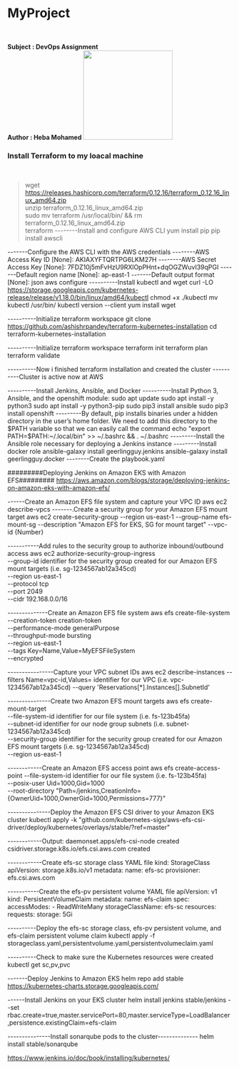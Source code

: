 <h1> MyProject </h1> <br>

<strong> Subject :  DevOps Assignment </strong> <br>
<strong> Author  :  Heba Mohamed </strong>
<img src="https://miro.medium.com/max/1076/1*QwJOyLmOeKOSCmCNXw1CUg.png" style='width:200px;heigth:200px;' />
<h3> <strong> Install Terraform to my loacal machine </strong> </h3> <br>

> wget https://releases.hashicorp.com/terraform/0.12.16/terraform_0.12.16_linux_amd64.zip <br>
> unzip terraform_0.12.16_linux_amd64.zip <br>
> sudo mv terraform /usr/local/bin/ && rm terraform_0.12.16_linux_amd64.zip <br>
terraform
--------Install and configure AWS CLI
yum install pip
pip install awscli

-------Configure the AWS CLI with the AWS credentials
--------AWS Access Key ID [None]: AKIAXYFTQRTPG6LKM27H 
--------AWS Secret Access Key [None]: 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 
-------Default region name [None]: ap-east-1
-------Default output format [None]: json
aws configure 
----------Install kubectl and wget 
curl -LO https://storage.googleapis.com/kubernetes-release/release/v1.18.0/bin/linux/amd64/kubectl
chmod +x ./kubectl
mv kubectl /usr/bin/
kubectl  version --client
yum install wget

----------Initialize terraform workspace 
git clone https://github.com/ashishrpandey/terraform-kubernetes-installation
cd terraform-kubernetes-installation

----------Initialize terraform workspace 
terraform init
terraform plan
terraform validate

----------Now i finished terraform installation and created the cluster
----------Cluster is active now at AWS

----------Install Jenkins, Ansible, and Docker
----------Install Python 3, Ansible, and the openshift module:
sudo apt update
sudo apt install -y python3
sudo apt install -y python3-pip
sudo pip3 install ansible
sudo pip3 install openshift
---------By default, pip installs binaries under a hidden directory in the user’s home folder. We need to add this directory to the $PATH variable so that we can easily call the command
echo "export PATH=$PATH:~/.local/bin" >> ~/.bashrc && . ~/.bashrc
---------Install the Ansible role necessary for deploying a Jenkins instance
---------Install docker role
ansible-galaxy install geerlingguy.jenkins
ansible-galaxy install geerlingguy.docker
--------Create the playbook.yaml

#########Deploying Jenkins on Amazon EKS with Amazon EFS#########
https://aws.amazon.com/blogs/storage/deploying-jenkins-on-amazon-eks-with-amazon-efs/

------Create an Amazon EFS file system and capture your VPC ID
aws ec2 describe-vpcs
-------.Create a security group for your Amazon EFS mount target
aws ec2 create-security-group 
--region us-east-1 
--group-name efs-mount-sg 
--description "Amazon EFS for EKS, SG for mount target" 
--vpc-id {Number}

-----------Add rules to the security group to authorize inbound/outbound access
aws ec2 authorize-security-group-ingress \
--group-id identifier for the security group created for our Amazon 
EFS mount targets (i.e. sg-1234567ab12a345cd) \
--region us-east-1 \
--protocol tcp \
--port 2049 \
--cidr 192.168.0.0/16

--------------Create an Amazon EFS file system
aws efs create-file-system \
--creation-token creation-token \
--performance-mode generalPurpose \
--throughput-mode bursting \
--region us-east-1 \
--tags Key=Name,Value=MyEFSFileSystem \
--encrypted

----------------Capture your VPC subnet IDs
aws ec2 describe-instances --filters Name=vpc-id,Values= identifier
for our VPC (i.e. vpc-1234567ab12a345cd) --query 
'Reservations[*].Instances[].SubnetId'

---------------Create two Amazon EFS mount targets
aws efs create-mount-target \
--file-system-id identifier for our file system (i.e. fs-123b45fa) \
--subnet-id identifier for our node group subnets (i.e. subnet-
1234567ab12a345cd) \
--security-group identifier for the security group created for our 
Amazon EFS mount targets (i.e. sg-1234567ab12a345cd) \
--region us-east-1

------------Create an Amazon EFS access point
aws efs create-access-point --file-system-id identifier for our file 
system (i.e. fs-123b45fa) \
--posix-user Uid=1000,Gid=1000 \
--root-directory 
"Path=/jenkins,CreationInfo={OwnerUid=1000,OwnerGid=1000,Permissions=777}"

---------------Deploy the Amazon EFS CSI driver to your Amazon EKS cluster
kubectl apply -k "github.com/kubernetes-sigs/aws-efs-csi-
driver/deploy/kubernetes/overlays/stable/?ref=master"

------------Output:
daemonset.apps/efs-csi-node created
csidriver.storage.k8s.io/efs.csi.aws.com created

------------Create efs-sc storage class YAML file
kind: StorageClass
apiVersion: storage.k8s.io/v1
metadata:
  name: efs-sc
provisioner: efs.csi.aws.com

-----------Create the efs-pv persistent volume YAML file
apiVersion: v1
kind: PersistentVolumeClaim
metadata:
  name: efs-claim
spec:
  accessModes:
    - ReadWriteMany
  storageClassName: efs-sc
  resources:
    requests:
      storage: 5Gi

----------Deploy the efs-sc storage class, efs-pv persistent volume, and efs-claim persistent volume claim
kubectl apply -f 
storageclass.yaml,persistentvolume.yaml,persistentvolumeclaim.yaml

----------Check to make sure the Kubernetes resources were created
kubectl get sc,pv,pvc

-------Deploy Jenkins to Amazon EKS
helm repo add stable https://kubernetes-charts.storage.googleapis.com/

------Install Jenkins on your EKS cluster
helm install jenkins stable/jenkins --set
rbac.create=true,master.servicePort=80,master.serviceType=LoadBalancer
,persistence.existingClaim=efs-claim

---------------Install sonarqube pods to the cluster--------------
helm install stable/sonarqube

https://www.jenkins.io/doc/book/installing/kubernetes/
